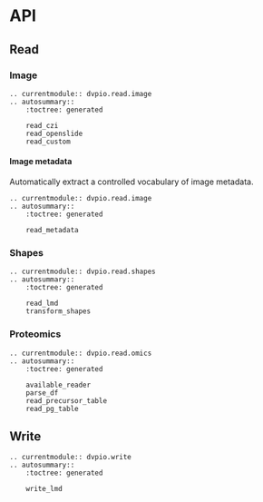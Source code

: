 # API

## Read

### Image

```{eval-rst}
.. currentmodule:: dvpio.read.image
.. autosummary::
    :toctree: generated

    read_czi
    read_openslide
    read_custom
```

#### Image metadata

Automatically extract a controlled vocabulary of image metadata.

```{eval-rst}
.. currentmodule:: dvpio.read.image
.. autosummary::
    :toctree: generated

    read_metadata
```

### Shapes

```{eval-rst}
.. currentmodule:: dvpio.read.shapes
.. autosummary::
    :toctree: generated

    read_lmd
    transform_shapes
```

### Proteomics

```{eval-rst}
.. currentmodule:: dvpio.read.omics
.. autosummary::
    :toctree: generated

    available_reader
    parse_df
    read_precursor_table
    read_pg_table
```

## Write

```{eval-rst}
.. currentmodule:: dvpio.write
.. autosummary::
    :toctree: generated

    write_lmd
```
